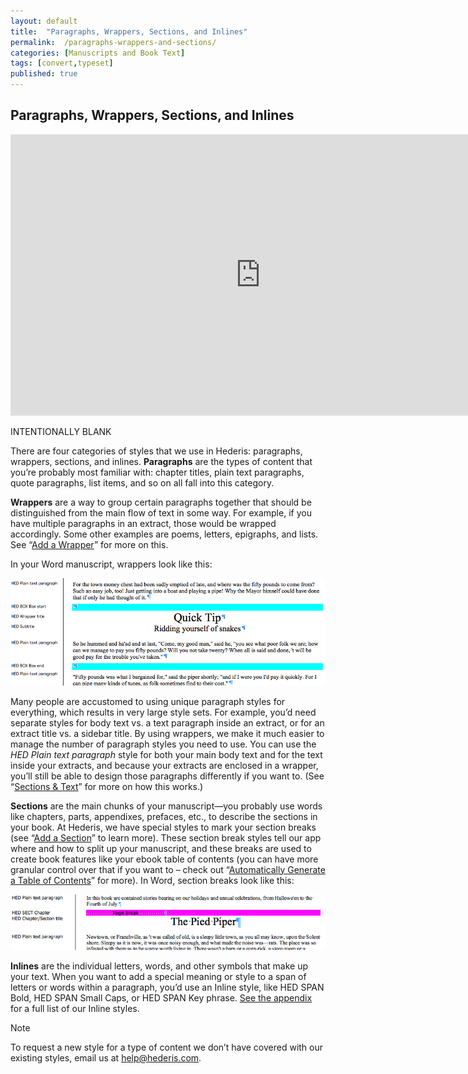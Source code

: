 ```yaml
---
layout: default
title:  "Paragraphs, Wrappers, Sections, and Inlines"
permalink:  /paragraphs-wrappers-and-sections/
categories: [Manuscripts and Book Text]
tags: [convert,typeset]
published: true
---
```


<section data-type="chapter" class="hsecchapter" data-hederis-type="hsecchapter" id="paragraphs-wrappers-and-sections" data-pi-attrs="id: paragraphs-wrappers-and-sections; data-tags: convert,typeset;" role="doc-chapter" data-tags="convert,typeset" data-author-name=" " data-book-title=" " title="Paragraphs, Wrappers, Sections, and Inlines"><h1 data-hederis-type="hblkchaptitle" class="hblkchaptitle" id="pqyg7famD">Paragraphs, Wrappers, Sections, and Inlines</h1><iframe width="800" height="450" src="https://www.youtube.com/embed/vAIajtvdjKM" frameborder="0" allow="accelerometer;encrypted-media;gyroscope;picture-in-picture" allowfullscreen="" id="ptXefMUjU"></iframe><p data-embedded-html="true" id="pgHqtexWD">INTENTIONALLY BLANK</p><p class="hblkp" data-hederis-type="hblkp" id="p4GWUJEuY">There are four categories of styles that we use in Hederis: paragraphs, wrappers, sections, and inlines. <strong class="hspanstrong" data-hederis-type="hspanstrong" id="pksbgHLgx">Paragraphs</strong> are the types of content that you&#8217;re probably most familiar with: chapter titles, plain text paragraphs, quote paragraphs, list items, and so on all fall into this category.</p><p class="hblkp" data-hederis-type="hblkp" id="pAF7eCCyS"><strong class="hspanstrong" data-hederis-type="hspanstrong" id="poNKyw6gF">Wrappers</strong> are a way to group certain paragraphs together that should be distinguished from the main flow of text in some way. For example, if you have multiple paragraphs in an extract, those would be wrapped accordingly. Some other examples are poems, letters, epigraphs, and lists. See &#8220;<a href="{% post_url 2020-08-18-15-AddaWrapper %}" data-hederis-type="hspana" id="pmfcDi9Ci"><span class="Hyperlink" data-hederis-type="hspnspan" id="patjKhkjG">Add a Wrapper</span></a>&#8221; for more on this.</p><p class="hblkp" data-hederis-type="hblkp" id="p5q3doXzG">In your Word manuscript, wrappers look like this:</p><img data-hederis-type="hblkimg" class="hblkimg" id="pDNpIeSdn" src="/images/wrapper1.png" data-img-src="wrapper1.png"/><p class="hblkp" data-hederis-type="hblkp" id="p0ARMoojb">Many people are accustomed to using unique paragraph styles for everything, which results in very large style sets. For example, you&#8217;d need separate styles for body text vs. a text paragraph inside an extract, or for an extract title vs. a sidebar title. By using wrappers, we make it much easier to manage the number of paragraph styles you need to use. You can use the <em class="hspanem" data-hederis-type="hspanem" id="pceFINrfJ">HED Plain text paragraph</em> style for both your main body text and for the text inside your extracts, and because your extracts are enclosed in a wrapper, you&#8217;ll still be able to design those paragraphs differently if you want to. (See &#8220;<a href="{% post_url 2020-08-18-28-SectionsText %}" data-hederis-type="hspana" id="pgDZuHGNd"><span class="Hyperlink" data-hederis-type="hspnspan" id="p3xprmuat">Sections &amp; Text</span></a>&#8221; for more on how this works.)</p><p class="hblkp" data-hederis-type="hblkp" id="poZm24np2"><strong class="hspanstrong" data-hederis-type="hspanstrong" id="pbS3UR8PJ">Sections</strong> are the main chunks of your manuscript&#8212;you probably use words like chapters, parts, appendixes, prefaces, etc., to describe the sections in your book. At Hederis, we have special styles to mark your section breaks (see &#8220;<a href="{% post_url 2020-08-18-16-AddaSection %}" data-hederis-type="hspana" id="p7YPdX8m4"><span class="Hyperlink" data-hederis-type="hspnspan" id="poo7nHWqY">Add a Section</span></a>&#8221; to learn more). These section break styles tell our app where and how to split up your manuscript, and these breaks are used to create book features like your ebook table of contents (you can have more granular control over that if you want to &#8211; check out &#8220;<a href="{% post_url 2020-08-18-18-AutomaticallyGenerateaTableofContents %}" data-hederis-type="hspana" id="pE5pM0iGG"><span class="Hyperlink" data-hederis-type="hspnspan" id="pRPhXEoU4">Automatically Generate a Table of Contents</span></a>&#8221; for more). In Word, section breaks look like this:</p><img data-hederis-type="hblkimg" class="hblkimg" id="pVWzPruIa" src="/images/sectbr.png" data-img-src="sectbr.png"/><p class="hblkp" data-hederis-type="hblkp" id="pOYjoIRy4"><strong class="hspanstrong" data-hederis-type="hspanstrong" id="p6i82OThh">Inlines</strong> are the individual letters, words, and other symbols that make up your text. When you want to add a special meaning or style to a span of letters or words within a paragraph, you&#8217;d use an Inline style, like HED SPAN Bold, HED SPAN Small Caps, or HED SPAN Key phrase. <a href="{% post_url 2020-08-18-71-ListofHederisWordStyles %}" data-hederis-type="hspana" id="pQ8p2roDa"><span class="Hyperlink" data-hederis-type="hspnspan" id="pnfekexNM">See the appendix</span></a> for a full list of our Inline styles.</p><aside class="hwprbox box" data-hederis-type="hwprbox" id="pFmBfGL37" data-type="sidebar"><p class="hblktype" data-hederis-type="hblktype" id="puhNv7WMy">Note</p><p class="hblkp" data-hederis-type="hblkp" id="ppfrQQohB">To request a new style for a type of content we don&#8217;t have covered with our existing styles, email us at <a href="mailto:help@hederis.com" data-hederis-type="hspana" id="pPa6ru7AR"><span class="Hyperlink" data-hederis-type="hspnspan" id="psKda7Wb2">help@hederis.com</span></a>.</p></aside></section>